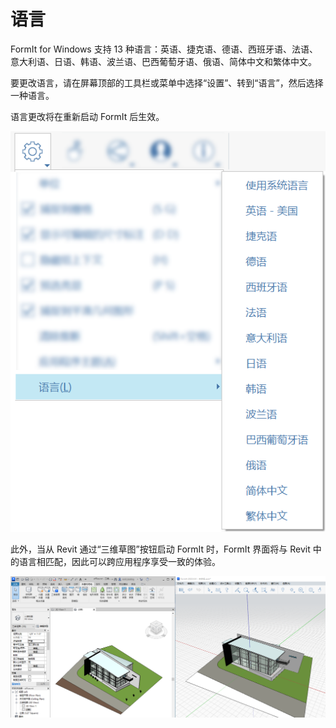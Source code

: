 # 语言

FormIt for Windows 支持 13 种语言：英语、捷克语、德语、西班牙语、法语、意大利语、日语、韩语、波兰语、巴西葡萄牙语、俄语、简体中文和繁体中文。

要更改语言，请在屏幕顶部的工具栏或菜单中选择“设置”、转到“语言”，然后选择一种语言。

语言更改将在重新启动 FormIt 后生效。

![](../.gitbook/assets/localization-language-picker.png)

此外，当从 Revit 通过“三维草图”按钮启动 FormIt 时，FormIt 界面将与 Revit 中的语言相匹配，因此可以跨应用程序享受一致的体验。

![](../.gitbook/assets/revit-formit-language-matching.png)

